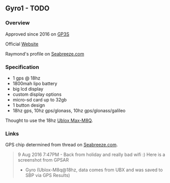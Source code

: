 ## Gyro1 - TODO

### Overview

Approved since 2016 on [GP3S](https://www.gps-icesailing.com/default.aspx?mnu=forum&forum=6&val=108406)

Official [Website](http://gearloose.nl/)

Raymond's profile on [Seabreeze.com](https://www.seabreeze.com.au/Members/Profile/Details.aspx?member=raymondw)



### Specification

- 1 gps @ 18hz
- 1800mah lipo battery
- big lcd display
- custom display options
- micro-sd card up to 32gb
- 1 button design
- 18hz gps, 10hz gps/glonass, 10hz gps/glonass/galileo



Thought to use the 18hz [Ublox Max-M8Q](https://www.u-blox.com/en/product/max-m8-series).



### Links

GPS chip determined from thread on [Seabreeze.com](https://www.seabreeze.com.au/forums/Windsurfing/Gps/GW-52-5-Hz-Spikes-are-noise).

> 9 Aug 2016 7:47PM - Back from holiday and really bad wifi :) Here is a screenshot from GPSAR
>
> - Gyro (Ublox-M8q@18hz, data comes from UBX and was saved to SBP via GPS Results)


